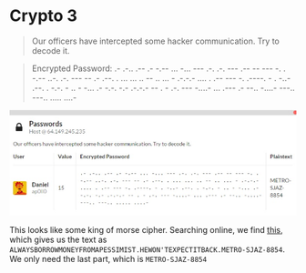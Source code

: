 # Crypto 3

> Our officers have intercepted some hacker communication. Try to decode it.

> Encrypted Password: 	.- .-.. .-- .- -.-- ... -... --- .-. .-. --- .-- -- --- -. . -.-- ..-. .-. --- -- .- .--. . ... ... .. -- .. ... - .-.-.- .... . .-- --- -. .----. - . -..- .--. . -.-. - .. - -... .- -.-. -.- .-.-.- -- . - .-. --- -....- ... .--- .- --.. -....- ---.. ---.. ..... ....-

![](three.jpg)

This looks like some king of morse cipher. Searching online, we find [this](http://morsecode.scphillips.com/translator.html), which gives us 
the text as `ALWAYSBORROWMONEYFROMAPESSIMIST.HEWON'TEXPECTITBACK.METRO-SJAZ-8854`. We only need the last part, which is
`METRO-SJAZ-8854`
